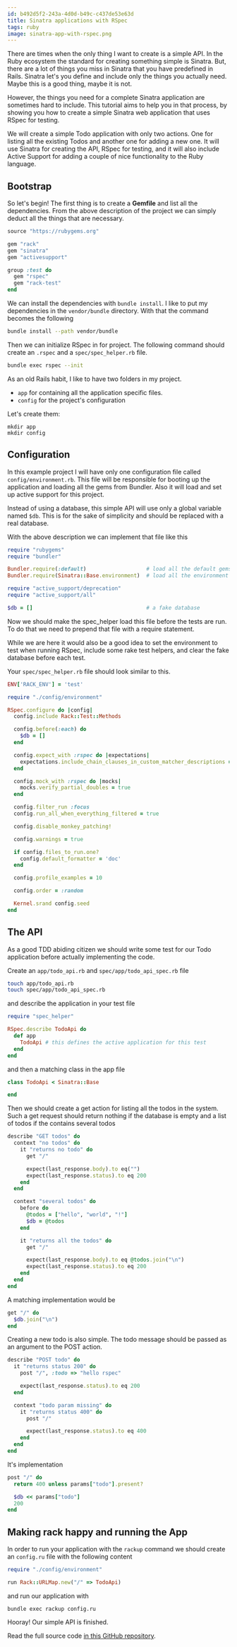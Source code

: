 ```yaml
---
id: b492d5f2-243a-4d0d-b49c-c437de53e63d
title: Sinatra applications with RSpec
tags: ruby
image: sinatra-app-with-rspec.png
---
```


There are times when the only thing I want to create is a simple API. In the Ruby ecosystem the standard for creating something simple is Sinatra. But, there are a lot of things you miss in Sinatra that you have predefined in Rails. Sinatra let's you define and include only the things you actually need. Maybe this is a good thing, maybe it is not.

However, the things you need for a complete Sinatra application are sometimes hard to include. This tutorial aims to help you in that process, by showing you how to create a simple Sinatra web application that uses RSpec for testing.

We will create a simple Todo application with only two actions. One for listing all the existing Todos and another one for adding a new one. It will use Sinatra for creating the API, RSpec for testing, and it will also include Active Support for adding a couple of nice functionality to the Ruby language.

## Bootstrap

So let's begin! The first thing is to create a **Gemfile** and list all the dependencies. From the above description of the project we can simply deduct all the things that are necessary.

``` ruby
source "https://rubygems.org"

gem "rack"
gem "sinatra"
gem "activesupport"

group :test do
  gem "rspec"
  gem "rack-test"
end
```

We can install the dependencies with `bundle install`. I like to put my dependencies in the `vendor/bundle` directory. With that the command becomes the following

``` sh
bundle install --path vendor/bundle
```

Then we can initialize RSpec in for project. The following command should create an `.rspec` and a `spec/spec_helper.rb` file.

``` sh
bundle exec rspec --init
```

As an old Rails habit, I like to have two folders in my project. 
- `app` for containing all the application specific files.
- `config` for the project's configuration

Let's create them:

```
mkdir app
mkdir config
```

## Configuration

In this example project I will have only one configuration file called `config/environment.rb`. This file will be responsible for booting up the application and loading all the gems from Bundler. Also it will load and set up active support for this project.

Instead of using a database, this simple API will use only a global variable named `$db`. This is for the sake of simplicity and should be replaced with a real database.

With the above description we can implement that file like this

``` ruby
require "rubygems"
require "bundler"

Bundler.require(:default)                   # load all the default gems
Bundler.require(Sinatra::Base.environment)  # load all the environment specific gems

require "active_support/deprecation"
require "active_support/all"

$db = []                                    # a fake database
```

Now we should make the spec_helper load this file before the tests are run. To do that we need to prepend that file with a require statement.

While we are here it would also be a good idea to set the environment to test when running RSpec, include some rake test helpers, and clear the fake database before each test. 

Your `spec/spec_helper.rb` file should look similar to this.

``` ruby
ENV['RACK_ENV'] = 'test'

require "./config/environment"

RSpec.configure do |config|
  config.include Rack::Test::Methods

  config.before(:each) do
    $db = []
  end 

  config.expect_with :rspec do |expectations|
    expectations.include_chain_clauses_in_custom_matcher_descriptions = true
  end 

  config.mock_with :rspec do |mocks|
    mocks.verify_partial_doubles = true
  end 

  config.filter_run :focus
  config.run_all_when_everything_filtered = true

  config.disable_monkey_patching!

  config.warnings = true

  if config.files_to_run.one?
    config.default_formatter = 'doc'
  end 

  config.profile_examples = 10

  config.order = :random

  Kernel.srand config.seed
end
```

## The API

As a good TDD abiding citizen we should write some test for our Todo application before actually implementing the code. 

Create an `app/todo_api.rb` and `spec/app/todo_api_spec.rb` file

``` sh
touch app/todo_api.rb
touch spec/app/todo_api_spec.rb
```

and describe the application in your test file

``` ruby
require "spec_helper"

RSpec.describe TodoApi do
  def app
    TodoApi # this defines the active application for this test
  end
end
```

and then a matching class in the app file

``` ruby
class TodoApi < Sinatra::Base

end
```

Then we should create a get action for listing all the todos in the system. Such a get request should return nothing if the database is empty and a list of todos if the contains several todos

``` ruby
describe "GET todos" do      
  context "no todos" do      
    it "returns no todo" do
      get "/"

      expect(last_response.body).to eq("")
      expect(last_response.status).to eq 200
    end
  end

  context "several todos" do
    before do
      @todos = ["hello", "world", "!"]
      $db = @todos
    end

    it "returns all the todos" do   
      get "/"

      expect(last_response.body).to eq @todos.join("\n")
      expect(last_response.status).to eq 200
    end
  end
end
```

A matching implementation would be

``` ruby
get "/" do
  $db.join("\n")
end 
```

Creating a new todo is also simple. The todo message should be passed as an argument to the POST action.

``` ruby
describe "POST todo" do
  it "returns status 200" do
    post "/", :todo => "hello rspec"

    expect(last_response.status).to eq 200
  end

  context "todo param missing" do 
    it "returns status 400" do      
      post "/"

      expect(last_response.status).to eq 400
    end
  end
end
```

It's implementation

``` ruby
post "/" do
  return 400 unless params["todo"].present?

  $db << params["todo"]
  200 
end 
```

## Making rack happy and running the App

In order to run your application with the `rackup` command
we should create an `config.ru` file with the following content

``` ruby
require "./config/environment"

run Rack::URLMap.new("/" => TodoApi)
```

and run our application with

```
bundle exec rackup config.ru
```

Hooray! Our simple API is finished.

Read the full source code [in this GitHub repository](https://github.com/shiroyasha/sinatra_rspec).
